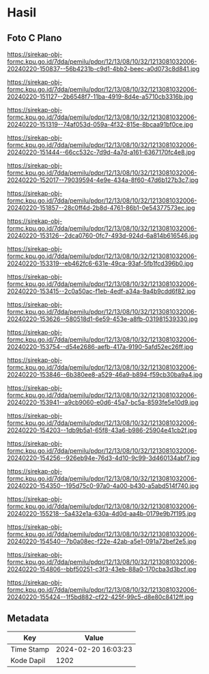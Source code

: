 # Hasil

## Foto C Plano

https://sirekap-obj-formc.kpu.go.id/7dda/pemilu/pdpr/12/13/08/10/32/1213081032006-20240220-150837--56b4231b-c9d1-4bb2-beec-a0d073c8d841.jpg

https://sirekap-obj-formc.kpu.go.id/7dda/pemilu/pdpr/12/13/08/10/32/1213081032006-20240220-151127--2b6548f7-11ba-4919-8d4e-a5710cb3316b.jpg

https://sirekap-obj-formc.kpu.go.id/7dda/pemilu/pdpr/12/13/08/10/32/1213081032006-20240220-151319--74af053d-059a-4f32-815e-8bcaa91bf0ce.jpg

https://sirekap-obj-formc.kpu.go.id/7dda/pemilu/pdpr/12/13/08/10/32/1213081032006-20240220-151444--66cc532c-7d9d-4a7d-a161-6367170fc4e8.jpg

https://sirekap-obj-formc.kpu.go.id/7dda/pemilu/pdpr/12/13/08/10/32/1213081032006-20240220-152017--79039594-4e9e-434a-8f60-47d6b127b3c7.jpg

https://sirekap-obj-formc.kpu.go.id/7dda/pemilu/pdpr/12/13/08/10/32/1213081032006-20240220-151857--28c0ff4d-2b8d-4761-86b1-0e54377573ec.jpg

https://sirekap-obj-formc.kpu.go.id/7dda/pemilu/pdpr/12/13/08/10/32/1213081032006-20240220-153126--2dca0760-0fc7-493d-924d-6a814b616546.jpg

https://sirekap-obj-formc.kpu.go.id/7dda/pemilu/pdpr/12/13/08/10/32/1213081032006-20240220-153319--eb462fc6-631e-49ca-93af-5fb1fcd396b0.jpg

https://sirekap-obj-formc.kpu.go.id/7dda/pemilu/pdpr/12/13/08/10/32/1213081032006-20240220-153415--2c0a50ac-f1eb-4edf-a34a-9a4b9cdd6f82.jpg

https://sirekap-obj-formc.kpu.go.id/7dda/pemilu/pdpr/12/13/08/10/32/1213081032006-20240220-153626--580518d1-6e59-453e-a8fb-031981539330.jpg

https://sirekap-obj-formc.kpu.go.id/7dda/pemilu/pdpr/12/13/08/10/32/1213081032006-20240220-153754--d54e2686-aefb-417a-9190-5afd52ec26ff.jpg

https://sirekap-obj-formc.kpu.go.id/7dda/pemilu/pdpr/12/13/08/10/32/1213081032006-20240220-153846--6b380ee8-a529-46a9-b894-f59cb30ba9a4.jpg

https://sirekap-obj-formc.kpu.go.id/7dda/pemilu/pdpr/12/13/08/10/32/1213081032006-20240220-153941--a9cb9060-e0d6-45a7-bc5a-8593fe5e10d9.jpg

https://sirekap-obj-formc.kpu.go.id/7dda/pemilu/pdpr/12/13/08/10/32/1213081032006-20240220-154203--1db9b5a1-65f8-43a6-b986-25904e41cb2f.jpg

https://sirekap-obj-formc.kpu.go.id/7dda/pemilu/pdpr/12/13/08/10/32/1213081032006-20240220-154256--926eb94e-76d3-4d10-9c99-3d460134abf7.jpg

https://sirekap-obj-formc.kpu.go.id/7dda/pemilu/pdpr/12/13/08/10/32/1213081032006-20240220-154350--195d75c0-97a0-4a00-b430-a5abd514f740.jpg

https://sirekap-obj-formc.kpu.go.id/7dda/pemilu/pdpr/12/13/08/10/32/1213081032006-20240220-155218--5a432e1a-630a-4d0d-aa4b-0179e9b7f195.jpg

https://sirekap-obj-formc.kpu.go.id/7dda/pemilu/pdpr/12/13/08/10/32/1213081032006-20240220-154540--7b0a08ec-f22e-42ab-a5e1-091a72bef2e5.jpg

https://sirekap-obj-formc.kpu.go.id/7dda/pemilu/pdpr/12/13/08/10/32/1213081032006-20240220-154806--bbf50251-c3f3-43eb-88a0-170cba3d3bcf.jpg

https://sirekap-obj-formc.kpu.go.id/7dda/pemilu/pdpr/12/13/08/10/32/1213081032006-20240220-155424--1f5bd882-cf22-425f-99c5-d8e80c8412ff.jpg


## Metadata

| Key        | Value               |
| ---------- | ------------------- |
| Time Stamp | 2024-02-20 16:03:23 |
| Kode Dapil | 1202                |



